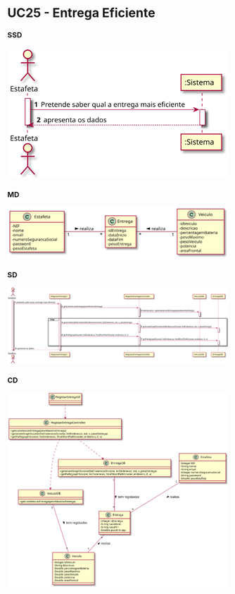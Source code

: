 # UC25 - Entrega Eficiente

### SSD
![EntregaEficienteSSD.svg](EntregaEficienteSSD.svg)

### MD
![EntregaEficienteMD.svg](EntregaEficienteMD.svg)

### SD
![EntregaEficienteSD.svg](EntregaEficienteSD.svg)

### CD
![EntregaEficienteCD.svg](EntregaEficienteCD.svg)